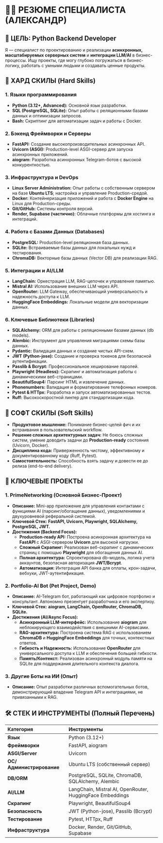 # 🧑‍💻 РЕЗЮМЕ СПЕЦИАЛИСТА (АЛЕКСАНДР)

## 🎯 ЦЕЛЬ: Python Backend Developer
Я — специалист по проектированию и реализации **асинхронных, масштабируемых серверных систем** и **интеграции LLM/AI** в бизнес-процессы. Ищу проекты, где могу глубоко погружаться в бизнес-логику, работать с умными людьми и создавать ценные продукты.

## 🧱 ХАРД СКИЛЫ (Hard Skills)

### 1. Языки программирования
- **Python (3.12+, Advanced):** Основной язык разработки.
- **SQL (PostgreSQL, SQLite):** Опыт работы с реляционными базами данных и оптимизации запросов.
- **Bash:** Скриптинг для автоматизации задач и работы с Docker.

### 2. Бэкенд Фреймворки и Серверы
- **FastAPI:** Создание высокопроизводительных асинхронных API.
- **Uvicorn (ASGI):** Production-level ASGI-сервер для запуска асинхронных приложений.
- **aiogram:** Разработка асинхронных Telegram-ботов с высокой конкурентностью.

### 3. Инфраструктура и DevOps
- **Linux Server Administration:** Опыт работы с собственным сервером на базе **Ubuntu LTS**; настройка и управление Production-средой.
- **Docker:** Контейнеризация приложений и работа с **Docker Engine** на Linux для Production-среды.
- **Git/GitHub:** Системы контроля версий.
- **Render, Supabase (частично):** Облачные платформы для хостинга и интеграций.

### 4. Работа с Базами Данных (Databases)
- **PostgreSQL:** Production-level реляционная база данных.
- **SQLite:** Встраиваемые базы данных для локальных нужд и тестирования.
- **ChromaDB:** Векторные базы данных (Vector DB) для реализации RAG.

### 5. Интеграции и AI/LLM
- **LangChain:** Оркестрация LLM, RAG-цепочек и управления памятью.
- **Mistral AI:** Использование внешних LLM через API.
- **OpenRouter:** LLM Gateway, обеспечивающий универсальность и надежность доступа к LLM.
- **HuggingFace Embeddings:** Локальные модели для векторизации данных.

### 6. Ключевые Библиотеки (Libraries)
- **SQLAlchemy:** ORM для работы с реляционными базами данных (db models).
- **Alembic:** Инструмент для управления миграциями схемы базы данных.
- **Pydantic:** Валидация данных и создание чистых API-схем.
- **JWT (Python-jose):** Создание и проверка токенов для безопасной аутентификации.
- **Passlib & Bcrypt:** Профессиональное хеширование паролей.
- **Playwright (Headless):** Скрапинг и автоматизация работы с динамическими веб-страницами.
- **BeautifulSoup4:** Парсинг HTML и извлечение данных.
- **Phonenumbers:** Валидация и форматирование телефонных номеров.
- **Pytest & HTTpx:** Разработка и запуск автоматизированных тестов.
- **Ruff:** Высокоскоростной линтер для стандартизации кода.

## 🧠 СОФТ СКИЛЫ (Soft Skills)

- **Продуктовое мышление:** Понимание бизнес-целей фич и их встраивания в пользовательский workflow.
- **Решение сложных архитектурных задач:** Не боюсь сложных систем, умение доводить задачи до **Production-ready** состояния (Uvicorn, Docker).
- **Дисциплина кода:** Приверженность чистому, эффективному и документированному коду (Ruff, Pytest).
- **Самостоятельность:** Способность взять задачу и довести ее до релиза (end-to-end delivery).

## 🚀 КЛЮЧЕВЫЕ ПРОЕКТЫ

### 1. PrimeNetworking (Основной Бизнес-Проект)
- **Описание:** Mini-app приложение для управления контактами с функциями AI (парсинг/обогащение данных), уведомлениями и двухуровневой реферальной системой.
- **Ключевой Стек:** **FastAPI, Uvicorn, Playwright, SQLAlchemy, PostgreSQL, JWT.**
- **Достижения (Backend Focus):**
    - **Production-ready API:** Построена асинхронная архитектура на **FastAPI** с ASGI-сервером **Uvicorn** для высокой нагрузки.
    - **Сложный Скрапинг:** Реализован веб-скрапинг с динамических страниц с помощью **Playwright** для обогащения данных AI.
    - **Полная архитектура:** Спроектирована db-модель, логика учета аккаунтов, безопасная авторизация **JWT/Bcrypt**.
    - **Автоматизация:** Интеграция API банка для оплаты, крон-задачи, вебхуки, JWT-аутентификация.


### 2. Portfolio-AI Bot (Pet Project, Demo)
- **Описание:** AI-Telegram бот, работающий как цифровое портфолио и консультант. Автономно презентует разработчика и его экспертизу.
- **Ключевой Стек:** **aiogram, LangChain, OpenRouter, ChromaDB, SQLite.**
- **Достижения (AI/Async Focus):**
    - **Асинхронный LLM-интерфейс:** Использование **aiogram** для неблокирующего взаимодействия с внешними AI-сервисами.
    - **RAG-архитектура:** Построена система RAG с использованием **ChromaDB** и **HuggingFace Embeddings** для точных, контекстных ответов.
    - **Гибкость и Надежность:** Использование **OpenRouter** для универсального доступа к LLM и обеспечения большей гибкости.
    - **Память/Контекст:** Реализован асинхронный модуль памяти на SQLite для поддержания длительного контекста диалога.


### 3. Другие Боты на ИИ (Опыт)
- **Описание:** Опыт разработки различных вспомогательных ботов, демонстрирующий владение Telegram API и интеграциями, не привязанными к RAG.

## 🛠 СТЕК И ИНСТРУМЕНТЫ (Полный Перечень)

| Категория | Инструменты |
| :--- | :--- |
| **Язык** | Python (3.12+) |
| **Фреймворки** | FastAPI, aiogram |
| **ASGI/Server** | Uvicorn |
| **ОС/Администрирование** | Ubuntu LTS (собственный сервер) |
| **DB/ORM** | PostgreSQL, SQLite, ChromaDB, SQLAlchemy, Alembic |
| **AI/LLM** | LangChain, Mistral AI, OpenRouter, HuggingFace Embeddings |
| **Скрапинг** | Playwright, BeautifulSoup4 |
| **Безопасность** | JWT (Python-jose), Passlib (Bcrypt) |
| **Тестирование** | Pytest, HTTpx, Ruff |
| **Инфраструктура** | Docker, Render, Git/GitHub, Supabase |